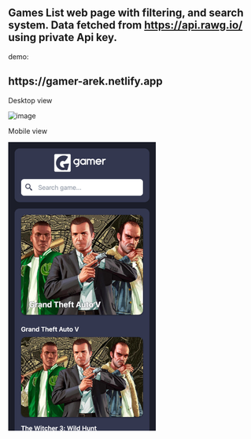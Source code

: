 <h2>Games List web page with filtering, and search system. Data fetched from 
<span><a href ='https://api.rawg.io/'>https://api.rawg.io/</a></span> using private Api key.</h2>

demo:

<h2>https://gamer-arek.netlify.app</h2>

<p>Desktop view</p>
<img width="600" alt="image" src="./src/assets/capture1.png">
<br>
<p>Mobile view</p>
<img width="300" alt="image" src="./src/assets/capture2.png">
<br>
